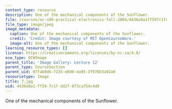 ```yaml
---
content_type: resource
description: One of the mechanical components of the Sunflower.
file: /courses/ec-s06-practical-electronics-fall-2004/4436e8a1ff597c1fdd2f0f3ca754c4d9_7.jpg
file_type: image/jpeg
image_metadata:
  caption: One of the mechanical components of the Sunflower.
  credit: 'Credit: Image courtesy of MIT OpenCourseWare.'
  image-alt: One of the mechanical components of the Sunflower.
learning_resource_types: []
license: https://creativecommons.org/licenses/by-nc-sa/4.0/
ocw_type: OCWImage
parent_title: 'Image Gallery: Lecture 12'
parent_type: CourseSection
parent_uid: 07fab0d6-7235-e608-ea95-3f976b3a92a8
resourcetype: Image
title: 7.jpg
uid: 4436e8a1-ff59-7c1f-dd2f-0f3ca754c4d9
---
```

One of the mechanical components of the Sunflower.